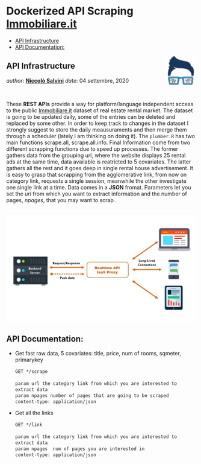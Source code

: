 Dockerized API Scraping [Immobiliare.it](https://www.immobiliare.it/)
================

  - [API Infrastructure](#api-infrastructure)
  - [API Documentation:](#api-documentation)

<!-- README.md is generated from README.Rmd. Please edit that file -->

<img src="img/logo.png" align="right" height="80" />

## API Infrastructure

*author*: **[Niccolò Salvini](https://niccolosalvini.netlify.app/)**
*date*: 04 settembre, 2020

<br>

These **REST APIs** provide a way for platform/language independent
access to the public [Immobiliare.it](https://www.immobiliare.it/)
dataset of real estate rental market. The dataset is going to be updated
daily, some of the entries can be deleted and replaced by some other. In
order to keep track to changes in the dataset I strongly suggest to
store the daily meausuraments and then merge them through a scheduler
(lately I am thinking on doing it). The `plumber.R` has two main
functions scrape.all, scrape.all.info. Final Information come from two
different scrapping functions due to speed up processes. The former
gathers data from the grouping url, where the website displays 25 rental
ads at the same time, data available is reatricted to 5 covariates. The
latter gathers all the rest and it goes deep in single rental house
advertisement. It is easy to grasp that scrapping from the agglomerative
link, from now on category link, requests a single session, meanwhile
the other investigate one single link at a time. Data comes in a
**JSON** fromat. Parameters let you set the *url* from which you want to
extract information and the number of pages, *npages*, that you may want
to scrap .<br><br>

<p align="center">

<img src="img/apiinfr.PNG" width="1200" />

</p>

## API Documentation:

  - Get fast raw data, 5 covariates: title, price, num of rooms,
    sqmeter, primarykey
    
        GET */scrape
        
        param url the category link from which you are interested to extract data
        param npages number of pages that are going to be scraped
        content-type: application/json 

  - Get all the links
    
        GET */link
        
        param url the category link from which you are interested to extract data
        param npages  num of pages you are interested in
        content-type: application/json

